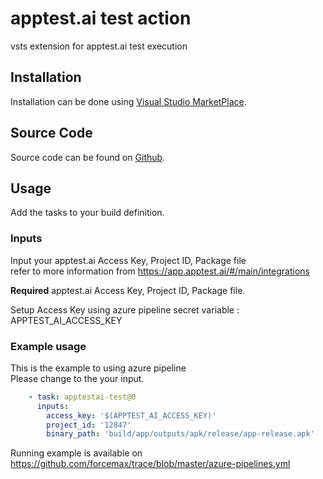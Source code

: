 # apptest.ai test action

vsts extension for apptest.ai test execution

## Installation

Installation can be done using [Visual Studio MarketPlace](https://marketplace.visualstudio.com/items?itemName=apptestai.apptestai-test).

## Source Code

Source code can be found on [Github](https://github.com/forcemax/vsts-apptestai-test).

## Usage

Add the tasks to your build definition.

### Inputs

Input your apptest.ai Access Key, Project ID, Package file <br />
refer to more information from https://app.apptest.ai/#/main/integrations

**Required** apptest.ai Access Key, Project ID, Package file.

Setup Access Key using azure pipeline secret variable : APPTEST_AI_ACCESS_KEY

### Example usage
This is the example to using azure pipeline<br />
Please change to the your input.

```yaml
    - task: apptestai-test@0
      inputs:
        access_key: '$(APPTEST_AI_ACCESS_KEY)'
        project_id: '12847'
        binary_path: 'build/app/outputs/apk/release/app-release.apk'
```

Running example is available on <br />
https://github.com/forcemax/trace/blob/master/azure-pipelines.yml <br />
